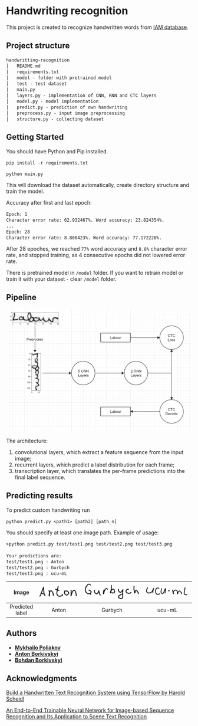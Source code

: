 # Handwriting recognition

This project is created to recognize handwritten words from [IAM database](http://www.fki.inf.unibe.ch/databases/iam-handwriting-database). 

## Project structure
```
handwritting-recognition
│   README.md
|   requirements.txt
│   model - folder with pretrained model   
│   test - test dataset
|   main.py
│   layers.py - implementation of CNN, RNN and CTC layers
│   model.py - model implementation
|   predict.py - prediction of own handwriting
│   preprocess.py - input image preprocessing
│   structure.py - collecting dataset
```

## Getting Started

You should have Python and Pip installed.

```
pip install -r requirements.txt
```

```
python main.py
```

This will download the dataset automatically, create directory structure and train the model.

Accuracy after first and last epoch:

    Epoch: 1
    Character error rate: 62.932467%. Word accuracy: 23.824354%.
    ...
    Epoch: 28
    Character error rate: 8.800423%. Word accuracy: 77.172220%.

After 28 epoches, we reached `77%` word accuracy and `8.8%` character error rate, and stopped training, as 4 consecutive epochs did not lowered error rate.

There is pretrained model in `/model` folder. If you want to retrain model or train it with your dataset - clear `/model` folder.

## Pipeline
![alt text](scheme.png)

The architecture:
1) convolutional layers, which extract a feature sequence from the input image;
2) recurrent layers, which predict a label distribution for each frame;
3) transcription layer, which translates the per-frame predictions into the final label sequence.


## Predicting results
To predict custom handwriting run

    python predict.py <path1> [path2] [path_n]
You should specify at least one image path. Example of usage:

    >python predict.py test/test1.png test/test2.png test/test3.png

    Your predictions are:
    test/test1.png : Anton
    test/test2.png : Gurbych
    test/test3.png : ucu-mL

| Image | ![Anton](test/test1.png) | ![Gurbych](test/test2.png) | ![ucu-ml](test/test3.png) |
| :---: | :---: | :---: | :---: |
| Predicted label | Anton | Gurbych | ucu-mL


## Authors

* **[Mykhailo Poliakov](https://github.com/mxpoliakov)** 
* **[Anton Borkivskyi](https://github.com/AntonBorkivskyi)**
* **[Bohdan Borkivskyi](https://github.com/BohdanBorkivskyi)**

## Acknowledgments

[Build a Handwritten Text Recognition System using TensorFlow by Harold Scheidl](https://towardsdatascience.com/build-a-handwritten-text-recognition-system-using-tensorflow-2326a3487cd5)

[An End-to-End Trainable Neural Network for Image-based Sequence
Recognition and Its Application to Scene Text Recognition
](https://arxiv.org/pdf/1507.05717.pdf)

